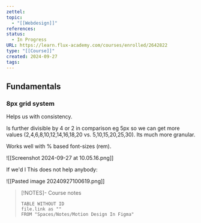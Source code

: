 ```yaml
---
zettel: 
topic:
  - "[[Webdesign]]"
references: 
status:
  - In Progress
URL: https://learn.flux-academy.com/courses/enrolled/2642822
type: "[[Course]]"
created: 2024-09-27
tags:
---
```

## Fundamentals

### 8px grid system

Helps us with consistency.

Is further divisible by 4 or 2 in comparison eg 5px so we can get more values (2,4,6,8,10,12,14,16,18,20 vs.  5,10,15,20,25,30). Its much more granular.

Works well with % based font-sizes (rem).

![[Screenshot 2024-09-27 at 10.05.16.png]]

If we'd l
This does not help anybody:

![[Pasted image 20240927100619.png]]




> [!NOTES]- Course notes
> ```dataview
> TABLE WITHOUT ID
> file.link as ""
> FROM "Spaces/Notes/Motion Design In Figma"
 ```

